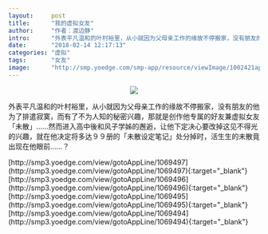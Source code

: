 ```yaml
---
layout:     post
title:      "我的虚拟女友"
author:     "作者：渡边静"
intro:      "外表平凡温和的叶村裕里，从小就因为父母亲工作的缘故不停搬家，没有朋友的他为了排遣寂寞，而有了不为人知的秘密兴趣，那就是创作他专属的好友兼虚拟女友「未散」……然而进入高中後和风子学姊的邂逅，让他下定决心要改掉这见不得光的兴趣，就在他决定将多达９９册的「未散设定笔记」处分掉时，活生生的未散竟出现在他眼前……？"
date:       "2018-02-14 12:17:13"
categories: "虚拟"
tags:       "女友"
image:      "http://smp.yoedge.com/smp-app/resource/viewImage/1002421appline.png"
---
```

<div style="text-align: center">
<p><img src="http://smp.yoedge.com/smp-app/resource/viewImage/1002421appline.png"/></p>
</div>
<p class="post-meta">
<span>外表平凡温和的叶村裕里，从小就因为父母亲工作的缘故不停搬家，没有朋友的他为了排遣寂寞，而有了不为人知的秘密兴趣，那就是创作他专属的好友兼虚拟女友「未散」……然而进入高中後和风子学姊的邂逅，让他下定决心要改掉这见不得光的兴趣，就在他决定将多达９９册的「未散设定笔记」处分掉时，活生生的未散竟出现在他眼前……？</span>
</p>
[http://smp3.yoedge.com/view/gotoAppLine/1069497](http://smp3.yoedge.com/view/gotoAppLine/1069497){:target="_blank"}
[http://smp3.yoedge.com/view/gotoAppLine/1069496](http://smp3.yoedge.com/view/gotoAppLine/1069496){:target="_blank"}
[http://smp3.yoedge.com/view/gotoAppLine/1069495](http://smp3.yoedge.com/view/gotoAppLine/1069495){:target="_blank"}
[http://smp3.yoedge.com/view/gotoAppLine/1069494](http://smp3.yoedge.com/view/gotoAppLine/1069494){:target="_blank"}


